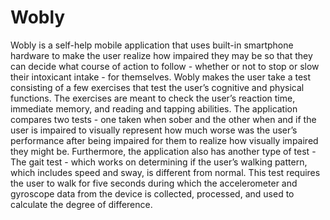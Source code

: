 # Wobly
Wobly is a self-help mobile application that uses built-in smartphone hardware to make the user realize how impaired they may be so that they can decide what course of action to follow - whether or not to stop or slow their intoxicant intake - for themselves. Wobly makes the user take a test consisting of a few exercises that test the user’s cognitive and physical functions. The exercises are meant to check the user’s reaction time, immediate memory, and reading and tapping abilities. The application compares two tests - one taken when sober and the other when and if the user is impaired to visually represent how much worse was the user’s performance after being impaired for them to realize how visually impaired they might be. Furthermore, the application also has another type of test - The gait test - which works on determining if the user’s walking pattern, which includes speed and sway, is different from normal. This test requires the user to walk for five seconds during which the accelerometer and gyroscope data from the device is collected, processed, and used to calculate the degree of difference.
